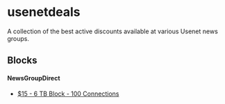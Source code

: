 # usenetdeals
A collection of the best active discounts available at various Usenet news groups.


## Blocks
#### NewsGroupDirect
* [$15 - 6 TB Block - 100 Connections](https://newsgroup.direct/member/billing/?planid=199)

